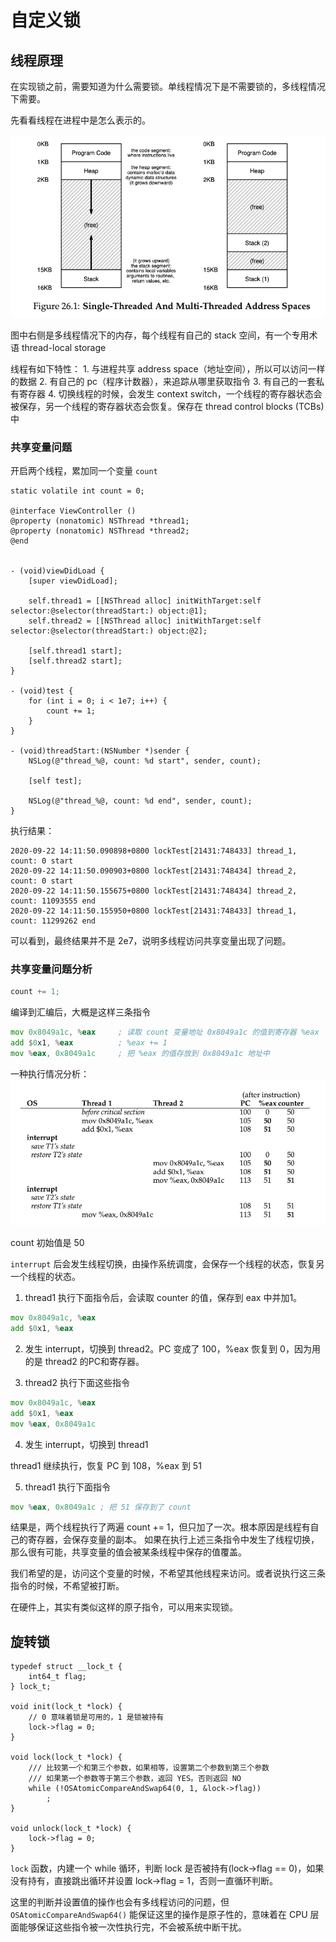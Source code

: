 # 自定义锁

## 线程原理
在实现锁之前，需要知道为什么需要锁。单线程情况下是不需要锁的，多线程情况下需要。

先看看线程在进程中是怎么表示的。

![multi_thread_stack](./multi_thread_stack.png)

图中右侧是多线程情况下的内存，每个线程有自己的 stack 空间，有一个专用术语 thread-local storage

线程有如下特性：
    1. 与进程共享 address space（地址空间），所以可以访问一样的数据
    2. 有自己的 pc（程序计数器），来追踪从哪里获取指令
    3. 有自己的一套私有寄存器
    4. 切换线程的时候，会发生 context switch，一个线程的寄存器状态会被保存，另一个线程的寄存器状态会恢复。保存在 thread control blocks (TCBs) 中
    
### 共享变量问题

开启两个线程，累加同一个变量 `count`

```objc
static volatile int count = 0;

@interface ViewController ()
@property (nonatomic) NSThread *thread1;
@property (nonatomic) NSThread *thread2;
@end


- (void)viewDidLoad {
    [super viewDidLoad];

    self.thread1 = [[NSThread alloc] initWithTarget:self selector:@selector(threadStart:) object:@1];
    self.thread2 = [[NSThread alloc] initWithTarget:self selector:@selector(threadStart:) object:@2];
    
    [self.thread1 start];
    [self.thread2 start];
}

- (void)test {
    for (int i = 0; i < 1e7; i++) {
        count += 1;
    }
}

- (void)threadStart:(NSNumber *)sender {
    NSLog(@"thread_%@, count: %d start", sender, count);
    
    [self test];
    
    NSLog(@"thread_%@, count: %d end", sender, count);
}

```

执行结果：
```
2020-09-22 14:11:50.090898+0800 lockTest[21431:748433] thread_1, count: 0 start
2020-09-22 14:11:50.090903+0800 lockTest[21431:748434] thread_2, count: 0 start
2020-09-22 14:11:50.155675+0800 lockTest[21431:748434] thread_2, count: 11093555 end
2020-09-22 14:11:50.155950+0800 lockTest[21431:748433] thread_1, count: 11299262 end
```
可以看到，最终结果并不是 2e7，说明多线程访问共享变量出现了问题。

### 共享变量问题分析

```c
count += 1;
```
编译到汇编后，大概是这样三条指令

```asm
mov 0x8049a1c, %eax     ; 读取 count 变量地址 0x8049a1c 的值到寄存器 %eax
add $0x1, %eax          ; %eax += 1
mov %eax, 0x8049a1c     ; 把 %eax 的值存放到 0x8049a1c 地址中
```

一种执行情况分析：
![multi_race](./multi_race.png)

count 初始值是 50

`interrupt` 后会发生线程切换，由操作系统调度，会保存一个线程的状态，恢复另一个线程的状态。

1. thread1 执行下面指令后，会读取 counter 的值，保存到 eax 中并加1。
```asm
mov 0x8049a1c, %eax 
add $0x1, %eax
```
2. 发生 interrupt，切换到 thread2。PC 变成了 100，%eax 恢复到 0，因为用的是 thread2 的PC和寄存器。

3. thread2 执行下面这些指令

```asm
mov 0x8049a1c, %eax
add $0x1, %eax
mov %eax, 0x8049a1c
```

4. 发生 interrupt，切换到 thread1

thread1 继续执行，恢复 PC 到 108，%eax 到 51

5. thread1 执行下面指令

```asm
mov %eax, 0x8049a1c ; 把 51 保存到了 count
```

结果是，两个线程执行了两遍 count += 1，但只加了一次。根本原因是线程有自己的寄存器，会保存变量的副本。
如果在执行上述三条指令中发生了线程切换，那么很有可能，共享变量的值会被某条线程中保存的值覆盖。

我们希望的是，访问这个变量的时候，不希望其他线程来访问。或者说执行这三条指令的时候，不希望被打断。

在硬件上，其实有类似这样的原子指令，可以用来实现锁。

## 旋转锁

```objc
typedef struct __lock_t {
    int64_t flag;
} lock_t;

void init(lock_t *lock) {
    // 0 意味着锁是可用的，1 是锁被持有
    lock->flag = 0;
}

void lock(lock_t *lock) {
    /// 比较第一个和第三个参数，如果相等，设置第二个参数到第三个参数
    /// 如果第一个参数等于第三个参数，返回 YES。否则返回 NO
    while (!OSAtomicCompareAndSwap64(0, 1, &lock->flag))
        ;
}

void unlock(lock_t *lock) {
    lock->flag = 0;
}
```

`lock` 函数，内建一个 while 循环，判断 lock 是否被持有(lock->flag == 0)，如果没有持有，直接跳出循环并设置 lock->flag = 1，否则一直循环判断。

这里的判断并设置值的操作也会有多线程访问的问题，但 `OSAtomicCompareAndSwap64()` 能保证这里的操作是原子性的，意味着在 CPU 层面能够保证这些指令被一次性执行完，不会被系统中断干扰。

